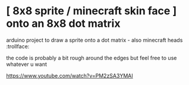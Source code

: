 
# [ 8x8 sprite / minecraft skin face  ]   onto an 8x8 dot matrix

arduino project to draw a sprite onto a dot matrix - also minecraft heads :trollface:

the code is probably a bit rough around the edges but feel free to use whatever u want

https://www.youtube.com/watch?v=PM2zSA3YMAI
